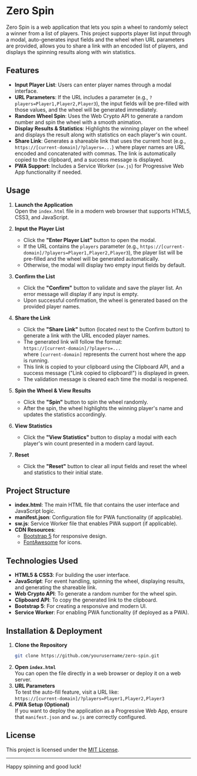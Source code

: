 # Zero Spin

Zero Spin is a web application that lets you spin a wheel to randomly select a winner from a list of players. This project supports player list input through a modal, auto-generates input fields and the wheel when URL parameters are provided, allows you to share a link with an encoded list of players, and displays the spinning results along with win statistics.

## Features

- **Input Player List**: Users can enter player names through a modal interface.
- **URL Parameters**: If the URL includes a parameter (e.g., `?players=Player1,Player2,Player3`), the input fields will be pre-filled with those values, and the wheel will be generated immediately.
- **Random Wheel Spin**: Uses the Web Crypto API to generate a random number and spin the wheel with a smooth animation.
- **Display Results & Statistics**: Highlights the winning player on the wheel and displays the result along with statistics on each player's win count.
- **Share Link**: Generates a shareable link that uses the current host (e.g., `https://[current-domain]/?players=...`) where player names are URL encoded and concatenated with commas. The link is automatically copied to the clipboard, and a success message is displayed.
- **PWA Support**: Includes a Service Worker (`sw.js`) for Progressive Web App functionality if needed.

## Usage

1. **Launch the Application**  
   Open the `index.html` file in a modern web browser that supports HTML5, CSS3, and JavaScript.

2. **Input the Player List**  
   - Click the **"Enter Player List"** button to open the modal.
   - If the URL contains the `players` parameter (e.g., `https://[current-domain]/?players=Player1,Player2,Player3`), the player list will be pre-filled and the wheel will be generated automatically.
   - Otherwise, the modal will display two empty input fields by default.

3. **Confirm the List**  
   - Click the **"Confirm"** button to validate and save the player list. An error message will display if any input is empty.
   - Upon successful confirmation, the wheel is generated based on the provided player names.

4. **Share the Link**  
   - Click the **"Share Link"** button (located next to the Confirm button) to generate a link with the URL encoded player names.
   - The generated link will follow the format:  
     `https://[current-domain]/?players=...`  
     where `[current-domain]` represents the current host where the app is running.
   - This link is copied to your clipboard using the Clipboard API, and a success message ("Link copied to clipboard!") is displayed in green.
   - The validation message is cleared each time the modal is reopened.

5. **Spin the Wheel & View Results**  
   - Click the **"Spin"** button to spin the wheel randomly.
   - After the spin, the wheel highlights the winning player's name and updates the statistics accordingly.

6. **View Statistics**  
   - Click the **"View Statistics"** button to display a modal with each player's win count presented in a modern card layout.

7. **Reset**  
   - Click the **"Reset"** button to clear all input fields and reset the wheel and statistics to their initial state.

## Project Structure

- **index.html**: The main HTML file that contains the user interface and JavaScript logic.
- **manifest.json**: Configuration file for PWA functionality (if applicable).
- **sw.js**: Service Worker file that enables PWA support (if applicable).
- **CDN Resources**:  
  - [Bootstrap 5](https://getbootstrap.com/) for responsive design.
  - [FontAwesome](https://fontawesome.com/) for icons.

## Technologies Used

- **HTML5 & CSS3**: For building the user interface.
- **JavaScript**: For event handling, spinning the wheel, displaying results, and generating the shareable link.
- **Web Crypto API**: To generate a random number for the wheel spin.
- **Clipboard API**: To copy the generated link to the clipboard.
- **Bootstrap 5**: For creating a responsive and modern UI.
- **Service Worker**: For enabling PWA functionality (if deployed as a PWA).

## Installation & Deployment

1. **Clone the Repository**  
   ```bash
   git clone https://github.com/yourusername/zero-spin.git
   ```
2. **Open `index.html`**  
   You can open the file directly in a web browser or deploy it on a web server.
3. **URL Parameters**  
   To test the auto-fill feature, visit a URL like:  
   `https://[current-domain]/?players=Player1,Player2,Player3`
4. **PWA Setup (Optional)**  
   If you want to deploy the application as a Progressive Web App, ensure that `manifest.json` and `sw.js` are correctly configured.

## License

This project is licensed under the [MIT License](LICENSE).

---

Happy spinning and good luck!

